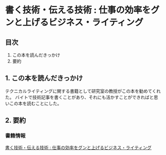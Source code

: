 # 書く技術・伝える技術 : 仕事の効率をグンと上げるビジネス・ライティング

## 目次
1. この本を読んだきっかけ
2. 要約

## 1. この本を読んだきっかけ
テクニカルライティングに関する書籍として研究室の教授がこの本を勧めてくれた。
バイトで技術記事を書くことがあり、それにも活かすことができればと思いこの本を読むことにした。

## 2. 要約

### 書籍情報
[書く技術・伝える技術 : 仕事の効率をグンと上げるビジネス・ライティング](https://www.asa21.com/book/b661129.html)